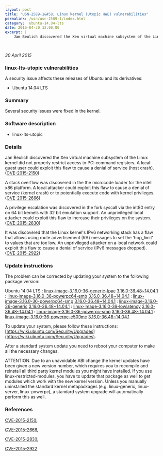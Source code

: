 ```yaml
---
layout: post
title: "USN-2589-1&#58; Linux kernel (Utopic HWE) vulnerabilities"
permalink: /usn/usn-2589-1/index.html
category:  ubuntu-14.04-lts
date: 2015-04-30 12:00:00
excerpt: |
    Jan Beulich discovered the Xen virtual machine subsystem of the Linux kernel did not properly restrict access to PCI command registers. A local guest user could exploit this flaw to cause a denial of service (host crash). ([CVE-2015-2150](http://people.ubuntu.com/~ubuntu-security/cve/CVE-2015-2150))
    
--- 
```

 
 

*30 April 2015*

### linux-lts-utopic vulnerabilities

A security issue affects these releases of Ubuntu and its derivatives:

* Ubuntu 14.04 LTS

### Summary

Several security issues were fixed in the kernel. 

### Software description

* linux-lts-utopic 

### Details

Jan Beulich discovered the Xen virtual machine subsystem of the Linux kernel did not properly restrict access to PCI command registers. A local guest user could exploit this flaw to cause a denial of service (host crash). ([CVE-2015-2150](http://people.ubuntu.com/~ubuntu-security/cve/CVE-2015-2150))

A stack overflow was discovered in the the microcode loader for the intel x86 platform. A local attacker could exploit this flaw to cause a denial of service (kernel crash) or to potentially execute code with kernel privileges. ([CVE-2015-2666](http://people.ubuntu.com/~ubuntu-security/cve/CVE-2015-2666))

A privilege escalation was discovered in the fork syscall via the int80 entry on 64 bit kernels with 32 bit emulation support. An unprivileged local attacker could exploit this flaw to increase their privileges on the system. ([CVE-2015-2830](http://people.ubuntu.com/~ubuntu-security/cve/CVE-2015-2830))

It was discovered that the Linux kernel&#39;s IPv6 networking stack has a flaw that allows using route advertisement (RA) messages to set the &#39;hop_limit&#39; to values that are too low. An unprivileged attacker on a local network could exploit this flaw to cause a denial of service (IPv6 messages dropped). ([CVE-2015-2922](http://people.ubuntu.com/~ubuntu-security/cve/CVE-2015-2922)) 

### Update instructions

The problem can be corrected by updating your system to the following package version:

Ubuntu 14.04 LTS
 : [linux-image-3.16.0-36-generic-lpae](https://launchpad.net/ubuntu/+source/linux-lts-utopic) <span> [3.16.0-36.48~14.04.1](https://launchpad.net/ubuntu/+source/linux-lts-utopic/3.16.0-36.48~14.04.1) </span> 
 : [linux-image-3.16.0-36-powerpc64-emb](https://launchpad.net/ubuntu/+source/linux-lts-utopic) <span> [3.16.0-36.48~14.04.1](https://launchpad.net/ubuntu/+source/linux-lts-utopic/3.16.0-36.48~14.04.1) </span> 
 : [linux-image-3.16.0-36-powerpc64-smp](https://launchpad.net/ubuntu/+source/linux-lts-utopic) <span> [3.16.0-36.48~14.04.1](https://launchpad.net/ubuntu/+source/linux-lts-utopic/3.16.0-36.48~14.04.1) </span> 
 : [linux-image-3.16.0-36-generic](https://launchpad.net/ubuntu/+source/linux-lts-utopic) <span> [3.16.0-36.48~14.04.1](https://launchpad.net/ubuntu/+source/linux-lts-utopic/3.16.0-36.48~14.04.1) </span> 
 : [linux-image-3.16.0-36-lowlatency](https://launchpad.net/ubuntu/+source/linux-lts-utopic) <span> [3.16.0-36.48~14.04.1](https://launchpad.net/ubuntu/+source/linux-lts-utopic/3.16.0-36.48~14.04.1) </span> 
 : [linux-image-3.16.0-36-powerpc-smp](https://launchpad.net/ubuntu/+source/linux-lts-utopic) <span> [3.16.0-36.48~14.04.1](https://launchpad.net/ubuntu/+source/linux-lts-utopic/3.16.0-36.48~14.04.1) </span> 
 : [linux-image-3.16.0-36-powerpc-e500mc](https://launchpad.net/ubuntu/+source/linux-lts-utopic) <span> [3.16.0-36.48~14.04.1](https://launchpad.net/ubuntu/+source/linux-lts-utopic/3.16.0-36.48~14.04.1) </span> 

To update your system, please follow these instructions: [https://wiki.ubuntu.com/Security/Upgrades](https://wiki.ubuntu.com/Security/Upgrades).

After a standard system update you need to reboot your computer to make all the necessary changes.

ATTENTION: Due to an unavoidable ABI change the kernel updates have been given a new version number, which requires you to recompile and reinstall all third party kernel modules you might have installed. If you use linux-restricted-modules, you have to update that package as well to get modules which work with the new kernel version. Unless you manually uninstalled the standard kernel metapackages (e.g. linux-generic, linux-server, linux-powerpc), a standard system upgrade will automatically perform this as well. 

### References

 
 [CVE-2015-2150](http://people.ubuntu.com/~ubuntu-security/cve/CVE-2015-2150), 

 [CVE-2015-2666](http://people.ubuntu.com/~ubuntu-security/cve/CVE-2015-2666), 

 [CVE-2015-2830](http://people.ubuntu.com/~ubuntu-security/cve/CVE-2015-2830), 

 [CVE-2015-2922](http://people.ubuntu.com/~ubuntu-security/cve/CVE-2015-2922)
 

